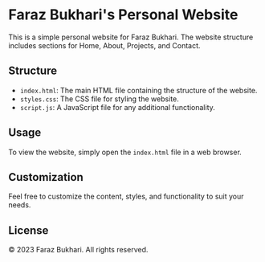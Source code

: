 # Faraz Bukhari's Personal Website

This is a simple personal website for Faraz Bukhari. The website structure includes sections for Home, About, Projects, and Contact.

## Structure

- `index.html`: The main HTML file containing the structure of the website.
- `styles.css`: The CSS file for styling the website.
- `script.js`: A JavaScript file for any additional functionality.

## Usage

To view the website, simply open the `index.html` file in a web browser.

## Customization

Feel free to customize the content, styles, and functionality to suit your needs.

## License

© 2023 Faraz Bukhari. All rights reserved.